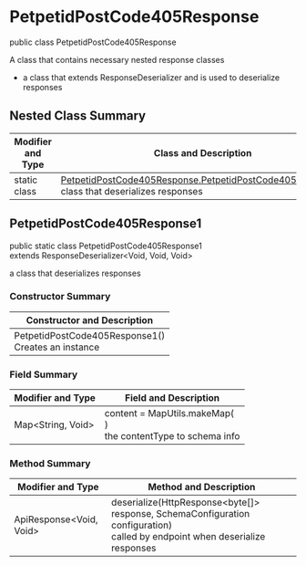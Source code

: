 # PetpetidPostCode405Response

public class PetpetidPostCode405Response

A class that contains necessary nested response classes
- a class that extends ResponseDeserializer and is used to deserialize responses

## Nested Class Summary
| Modifier and Type | Class and Description |
| ----------------- | --------------------- |
| static class | [PetpetidPostCode405Response.PetpetidPostCode405Response1](#petpetidpostcode405response1)<br>class that deserializes responses |

## PetpetidPostCode405Response1
public static class PetpetidPostCode405Response1<br>
extends ResponseDeserializer<Void, Void, Void>

a class that deserializes responses

### Constructor Summary
| Constructor and Description |
| --------------------------- |
| PetpetidPostCode405Response1()<br>Creates an instance |

### Field Summary
| Modifier and Type | Field and Description |
| ----------------- | --------------------- |
| Map<String, Void> | content =  MapUtils.makeMap(<br>)<br>the contentType to schema info |

### Method Summary
| Modifier and Type | Method and Description |
| ----------------- | ---------------------- |
| ApiResponse<Void, Void> | deserialize(HttpResponse<byte[]> response, SchemaConfiguration configuration)<br>called by endpoint when deserialize responses |
